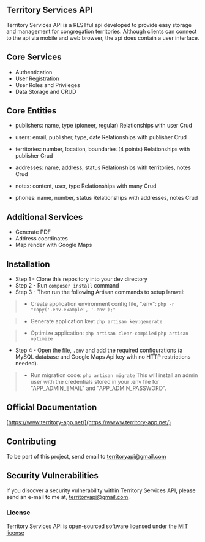 ## Territory Services API

Territory Services API is a RESTful api developed to provide easy storage and management for congregation territories. Although clients can connect to the api via mobile and web browser, the api does contain a user interface.

## Core Services

- Authentication
- User Registration
- User Roles and Privileges
- Data Storage and CRUD

## Core Entities

- publishers: name, type (pioneer, regular)
  Relationships with user
  Crud

- users: email, publisher, type, date
  Relationships with publisher
  Crud

- territories: number, location, boundaries (4 points)
  Relationships with publisher
  Crud

- addresses: name, address, status
  Relationships with territories, notes
  Crud

- notes: content, user, type
  Relationships with many
  Crud

- phones: name, number, status
  Relationships with addresses, notes
  Crud

## Additional Services

- Generate PDF
- Address coordinates
- Map render with Google Maps

## Installation

- Step 1 - Clone this repository into your dev directory
- Step 2 - Run `composer install` command
- Step 3 - Then run the following Artisan commands to setup laravel:

> - Create application environment config file, ".env": `php -r "copy('.env.example', '.env');"`

> - Generate application key: `php artisan key:generate`

> - Optimize application: `php artisan clear-compiled` `php artisan optimize`

- Step 4 - Open the file, `.env` and add the required configurations (a MySQL database and Google Maps Api key with no HTTP restrictions needed).

> - Run migration code: `php artisan migrate` This will install an admin user with the credentials stored in your .env file for "APP_ADMIN_EMAIL" and "APP_ADMIN_PASSWORD".

## Official Documentation

[https://www.territory-app.net/](https://wwww.territory-app.net/)

## Contributing

To be part of this project, send email to territoryapi@gmail.com

## Security Vulnerabilities

If you discover a security vulnerability within Territory Services API, please send an e-mail to me at, territoryapi@gmail.com.

### License

Territory Services API is open-sourced software licensed under the [MIT license](http://opensource.org/licenses/MIT)
